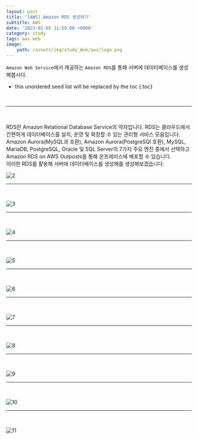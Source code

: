```yaml
---
layout: post
title: "[AWS] Amazon RDS 생성하기"
subtitle: AWS
date: '2023-02-05 11:59:00 +0900'
category: study
tags: aws web
image:
    path: /assets/img/study_Web/aws/logo.png
---
```


`Amazon Web Service`에서 제공하는 `Amazon RDS`를 통해 서버에 데이터베이스를 생성해봅시다.

<!--more-->

* this unordered seed list will be replaced by the toc
{:toc}


<br>
<hr/>
<br>

RDS란 Amazon Relational Database Service의 약자입니다. RDS는 클라우드에서 간편하게 데이터베이스를 설치, 운영 및 확장할 수 있는 관리형 서비스 모음입니다. <br> Amazon Aurora(MySQL과 호환), Amazon Aurora(PostgreSQl 호환), MySQL, MariaDB, PostgreSQL, Oracle 및 SQL Server의 7가지 주요 엔진 중에서 선택하고 Amazon RDS on AWS Outposts를 통해 온프레미스에 배포할 수 있습니다.<br>
이러한 RDS를 활용해 서버에 데이터베이스를 생성해를 생성해보겠습니다.

![2](/assets/img/study_Web/aws/2023-02-05_[AWS]_Amazon_RDS_생성하기/1.PNG)<br>

---
<br>

![3](/assets/img/study_Web/aws/2023-02-05_[AWS]_Amazon_RDS_생성하기/2.PNG)<br>

---
<br>

![4](/assets/img/study_Web/aws/2023-02-05_[AWS]_Amazon_RDS_생성하기/3.PNG)<br>

---
<br>

![5](/assets/img/study_Web/aws/2023-02-05_[AWS]_Amazon_RDS_생성하기/4.PNG)<br>

---
<br>

![6](/assets/img/study_Web/aws/2023-02-05_[AWS]_Amazon_RDS_생성하기/5.PNG)<br>

---
<br>

![7](/assets/img/study_Web/aws/2023-02-05_[AWS]_Amazon_RDS_생성하기/6.PNG)<br>

---
<br>

![8](/assets/img/study_Web/aws/2023-02-05_[AWS]_Amazon_RDS_생성하기/7.PNG)<br>

---
<br>

![9](/assets/img/study_Web/aws/2023-02-05_[AWS]_Amazon_RDS_생성하기/8.PNG)<br>

---
<br>

![10](/assets/img/study_Web/aws/2023-02-05_[AWS]_Amazon_RDS_생성하기/9.PNG)<br>

---
<br>

![11](/assets/img/study_Web/aws/2023-02-05_[AWS]_Amazon_RDS_생성하기/10.PNG)<br>